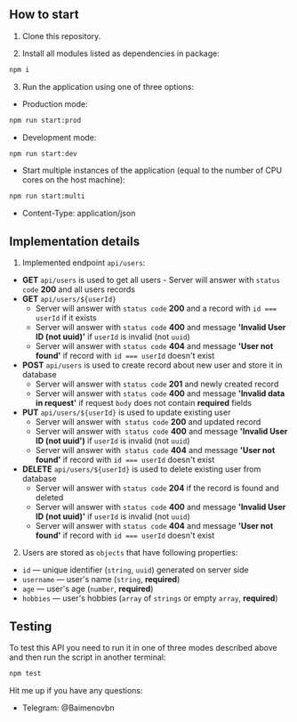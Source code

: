 ## How to start
1. Clone this repository.

2. Install all modules listed as dependencies in package:

```bash
npm i
```

3. Run the application using one of three options:

* Production mode:

```bash
npm run start:prod
```

* Development mode:

```bash
npm run start:dev
```

* Start multiple instances of the application (equal to the number of CPU cores on the host machine):

```bash
npm run start:multi
```

- Content-Type: application/json

## Implementation details

1. Implemented endpoint `api/users`:

- **GET** `api/users` is used to get all users - Server will answer with `status code` **200** and all users records
- **GET** `api/users/${userId}`
    - Server will answer with `status code` **200** and a record with `id === userId` if it exists
    - Server will answer with `status code` **400** and message **'Invalid User ID (not uuid)'**
      if `userId` is invalid (not `uuid`)
    - Server will answer with `status code` **404** and message **'User not found'** if record with `id === userId` doesn't exist
- **POST** `api/users` is used to create record about new user and store it in database
    - Server will answer with `status code` **201** and newly created record
    - Server will answer with `status code` **400** and message **'Invalid data in request'** if request `body` does not contain **required** fields
- **PUT** `api/users/${userId}` is used to update existing user
    - Server will answer with` status code` **200** and updated record
    - Server will answer with` status code` **400** and message **'Invalid User ID (not uuid')** if `userId` is invalid (not `uuid`)
    - Server will answer with` status code` **404** and message **'User not found'** if record with `id === userId` doesn't exist
- **DELETE** `api/users/${userId}` is used to delete existing user from database
    - Server will answer with `status code` **204** if the record is found and deleted
    - Server will answer with `status code` **400** and message **'Invalid User ID (not uuid)'** if `userId` is invalid (not `uuid`)
    - Server will answer with `status code` **404** and message **'User not found'** if record with `id === userId` doesn't exist

2. Users are stored as `objects` that have following properties:

- `id` — unique identifier (`string`, `uuid`) generated on server side
- `username` — user's name (`string`, **required**)
- `age` — user's age (`number`, **required**)
- `hobbies` — user's hobbies (`array` of `strings` or empty `array`, **required**)

## Testing

To test this API you need to run it in one of three modes described above and then run the script in another terminal:

```bash
npm test
```

Hit me up if you have any questions:

- Telegram: @Baimenovbn
